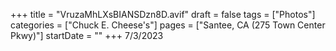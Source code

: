 +++
title = "VruzaMhLXsBIANSDzn8D.avif"
draft = false
tags = ["Photos"]
categories = ["Chuck E. Cheese's"]
pages = ["Santee, CA (275 Town Center Pkwy)"]
startDate = ""
+++
7/3/2023

